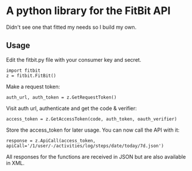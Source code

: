 # A python library for the FitBit API

Didn't see one that fitted my needs so I build my own.

## Usage

Edit the fitbit.py file with your consumer key and secret.

	import fitbit
	z = fitbit.FitBit()

Make a request token:

	auth_url, auth_token = z.GetRequestToken()

Visit auth url, authenticate and get the code & verifier:

	access_token = z.GetAccessToken(code, auth_token, oauth_verifier)

Store the access_token for later usage. You can now call the API with it:

	response = z.ApiCall(access_token, apiCall='/1/user/-/activities/log/steps/date/today/7d.json')

All responses for the functions are received in JSON but are also available in XML.
